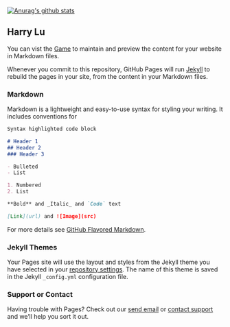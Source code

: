 [![Anurag's github stats](https://github-readme-stats.vercel.app/api?username=anuraghazra)](https://github.com/harrylu99/github-readme-stats)

## Harry Lu 

You can vist the [Game](https://harrylu99.github.io/Simon-Game/) to maintain and preview the content for your website in Markdown files.

Whenever you commit to this repository, GitHub Pages will run [Jekyll](https://jekyllrb.com/) to rebuild the pages in your site, from the content in your Markdown files.

### Markdown

Markdown is a lightweight and easy-to-use syntax for styling your writing. It includes conventions for

```markdown
Syntax highlighted code block

# Header 1
## Header 2
### Header 3

- Bulleted
- List

1. Numbered
2. List

**Bold** and _Italic_ and `Code` text

[Link](url) and ![Image](src)
```

For more details see [GitHub Flavored Markdown](https://guides.github.com/features/mastering-markdown/).

### Jekyll Themes

Your Pages site will use the layout and styles from the Jekyll theme you have selected in your [repository settings](https://github.com/harrylu99/harrylu99.github.io/settings). The name of this theme is saved in the Jekyll `_config.yml` configuration file.

### Support or Contact

Having trouble with Pages? Check out our [send email](luhanyao@gmail.com) or [contact support](https://support.github.com/contact) and we’ll help you sort it out.
